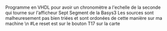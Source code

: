 Programme en VHDL pour avoir un chronomètre a l'echelle de la seconde qui tourne sur l'afficheur Sept Segment de la Basys3
Les sources sont malheuresement pas bien triées et sont ordonées de cette manière sur ma machine
\n
#Le reset est sur le bouton T17 sur la carte 
